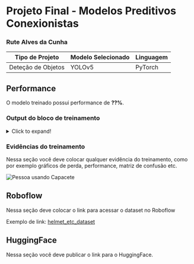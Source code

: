 # Projeto Final - Modelos Preditivos Conexionistas

### Rute Alves da Cunha

|**Tipo de Projeto**|**Modelo Selecionado**|**Linguagem**|
|--|--|--|
| Deteção de Objetos | YOLOv5 | PyTorch |

## Performance

O modelo treinado possui performance de **??%**.

### Output do bloco de treinamento

<details>
  <summary>Click to expand!</summary>
  
  ```text
    Você deve colar aqui a saída do bloco de treinamento do notebook, contendo todas as épocas e saídas do treinamento.
  ```
</details>

### Evidências do treinamento

Nessa seção você deve colocar qualquer evidência do treinamento, como por exemplo gráficos de perda, performance, matriz de confusão etc.

![Pessoa usando Capacete](https://encrypted-tbn0.gstatic.com/images?q=tbn:ANd9GcSYgVCNyc8N1suXOyY4Zci_72CBRAalYYccbQ&usqp=CAU)

## Roboflow

Nessa seção deve colocar o link para acessar o dataset no Roboflow

Exemplo de link: [helmet_etc_dataset](https://app.roboflow.com/rac3/helmet_etc_dataset/1)

## HuggingFace

Nessa seção você deve publicar o link para o HuggingFace.
